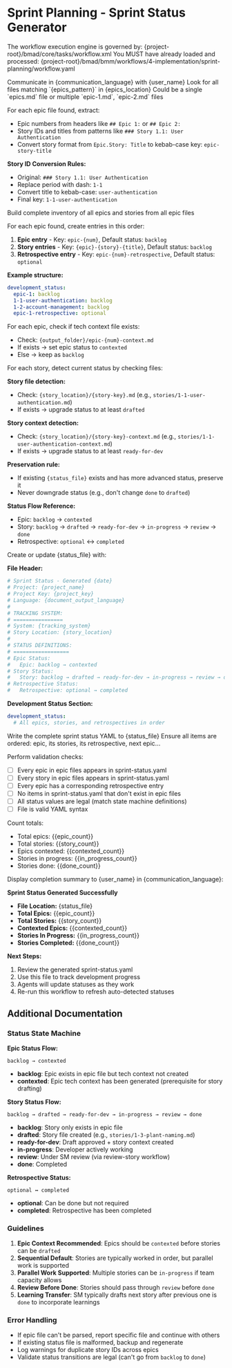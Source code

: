# Sprint Planning - Sprint Status Generator

<critical>The workflow execution engine is governed by: {project-root}/bmad/core/tasks/workflow.xml</critical>
<critical>You MUST have already loaded and processed: {project-root}/bmad/bmm/workflows/4-implementation/sprint-planning/workflow.yaml</critical>

<workflow>

<step n="1" goal="Parse epic files and extract all work items">
<action>Communicate in {communication_language} with {user_name}</action>
<action>Look for all files matching `{epics_pattern}` in {epics_location}</action>
<action>Could be a single `epics.md` file or multiple `epic-1.md`, `epic-2.md` files</action>

<action>For each epic file found, extract:</action>

- Epic numbers from headers like `## Epic 1:` or `## Epic 2:`
- Story IDs and titles from patterns like `### Story 1.1: User Authentication`
- Convert story format from `Epic.Story: Title` to kebab-case key: `epic-story-title`

**Story ID Conversion Rules:**

- Original: `### Story 1.1: User Authentication`
- Replace period with dash: `1-1`
- Convert title to kebab-case: `user-authentication`
- Final key: `1-1-user-authentication`

<action>Build complete inventory of all epics and stories from all epic files</action>
</step>

<step n="2" goal="Build sprint status structure">
<action>For each epic found, create entries in this order:</action>

1. **Epic entry** - Key: `epic-{num}`, Default status: `backlog`
2. **Story entries** - Key: `{epic}-{story}-{title}`, Default status: `backlog`
3. **Retrospective entry** - Key: `epic-{num}-retrospective`, Default status: `optional`

**Example structure:**

```yaml
development_status:
  epic-1: backlog
  1-1-user-authentication: backlog
  1-2-account-management: backlog
  epic-1-retrospective: optional
```

</step>

<step n="3" goal="Apply intelligent status detection">
<action>For each epic, check if tech context file exists:</action>

- Check: `{output_folder}/epic-{num}-context.md`
- If exists → set epic status to `contexted`
- Else → keep as `backlog`

<action>For each story, detect current status by checking files:</action>

**Story file detection:**

- Check: `{story_location}/{story-key}.md` (e.g., `stories/1-1-user-authentication.md`)
- If exists → upgrade status to at least `drafted`

**Story context detection:**

- Check: `{story_location}/{story-key}-context.md` (e.g., `stories/1-1-user-authentication-context.md`)
- If exists → upgrade status to at least `ready-for-dev`

**Preservation rule:**

- If existing `{status_file}` exists and has more advanced status, preserve it
- Never downgrade status (e.g., don't change `done` to `drafted`)

**Status Flow Reference:**

- Epic: `backlog` → `contexted`
- Story: `backlog` → `drafted` → `ready-for-dev` → `in-progress` → `review` → `done`
- Retrospective: `optional` ↔ `completed`
  </step>

<step n="4" goal="Generate sprint status file">
<action>Create or update {status_file} with:</action>

**File Header:**

```yaml
# Sprint Status - Generated {date}
# Project: {project_name}
# Project Key: {project_key}
# Language: {document_output_language}
#
# TRACKING SYSTEM:
# ================
# System: {tracking_system}
# Story Location: {story_location}
#
# STATUS DEFINITIONS:
# ==================
# Epic Status:
#   Epic: backlog → contexted
# Story Status:
#   Story: backlog → drafted → ready-for-dev → in-progress → review → done
# Retrospective Status:
#   Retrospective: optional → completed
```

**Development Status Section:**

```yaml
development_status:
  # All epics, stories, and retrospectives in order
```

<action>Write the complete sprint status YAML to {status_file}</action>
<action>Ensure all items are ordered: epic, its stories, its retrospective, next epic...</action>
</step>

<step n="5" goal="Validate and report">
<action>Perform validation checks:</action>

- [ ] Every epic in epic files appears in sprint-status.yaml
- [ ] Every story in epic files appears in sprint-status.yaml
- [ ] Every epic has a corresponding retrospective entry
- [ ] No items in sprint-status.yaml that don't exist in epic files
- [ ] All status values are legal (match state machine definitions)
- [ ] File is valid YAML syntax

<action>Count totals:</action>

- Total epics: {{epic_count}}
- Total stories: {{story_count}}
- Epics contexted: {{contexted_count}}
- Stories in progress: {{in_progress_count}}
- Stories done: {{done_count}}

<action>Display completion summary to {user_name} in {communication_language}:</action>

**Sprint Status Generated Successfully**

- **File Location:** {status_file}
- **Total Epics:** {{epic_count}}
- **Total Stories:** {{story_count}}
- **Contexted Epics:** {{contexted_count}}
- **Stories In Progress:** {{in_progress_count}}
- **Stories Completed:** {{done_count}}

**Next Steps:**

1. Review the generated sprint-status.yaml
2. Use this file to track development progress
3. Agents will update statuses as they work
4. Re-run this workflow to refresh auto-detected statuses

</step>

</workflow>

## Additional Documentation

### Status State Machine

**Epic Status Flow:**

```
backlog → contexted
```

- **backlog**: Epic exists in epic file but tech context not created
- **contexted**: Epic tech context has been generated (prerequisite for story drafting)

**Story Status Flow:**

```
backlog → drafted → ready-for-dev → in-progress → review → done
```

- **backlog**: Story only exists in epic file
- **drafted**: Story file created (e.g., `stories/1-3-plant-naming.md`)
- **ready-for-dev**: Draft approved + story context created
- **in-progress**: Developer actively working
- **review**: Under SM review (via review-story workflow)
- **done**: Completed

**Retrospective Status:**

```
optional ↔ completed
```

- **optional**: Can be done but not required
- **completed**: Retrospective has been completed

### Guidelines

1. **Epic Context Recommended**: Epics should be `contexted` before stories can be `drafted`
2. **Sequential Default**: Stories are typically worked in order, but parallel work is supported
3. **Parallel Work Supported**: Multiple stories can be `in-progress` if team capacity allows
4. **Review Before Done**: Stories should pass through `review` before `done`
5. **Learning Transfer**: SM typically drafts next story after previous one is `done` to incorporate learnings

### Error Handling

- If epic file can't be parsed, report specific file and continue with others
- If existing status file is malformed, backup and regenerate
- Log warnings for duplicate story IDs across epics
- Validate status transitions are legal (can't go from `backlog` to `done`)
